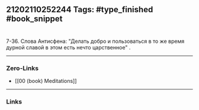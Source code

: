 21202110252244
Tags: #type_finished #book_snippet 
---
# 

 7-36. Слова Антисфена: "Делать добро и пользоваться в то же время дурной славой  в этом есть нечто царственное"  .

---
### Zero-Links
 - [[00 (book) Meditations]]
---
### Links
